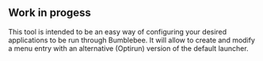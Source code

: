 Work in progess
---------------

This tool is intended to be an easy way of configuring your desired applications to be run through Bumblebee. It will allow to create and modify a menu entry with an alternative (Optirun) version of the default launcher.
